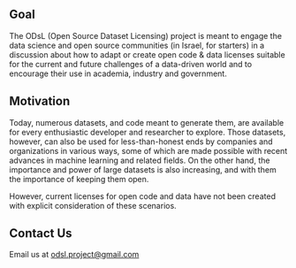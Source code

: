 ## Goal

The ODsL (Open Source Dataset Licensing) project is meant to engage the data science and open source communities (in Israel, for starters) in a discussion about how to adapt or create open code & data licenses suitable for the current and future challenges of a data-driven world and to encourage their use in academia, industry and government.


## Motivation

Today, numerous datasets, and code meant to generate them, are available for every enthusiastic developer and researcher to explore. Those datasets, however, can also be used for less-than-honest ends by companies and organizations in various ways, some of which are made possible with recent advances in machine learning and related fields. On the other hand, the importance and power of large datasets is also increasing, and with them the importance of keeping them open.

However, current licenses for open code and data have not been created with explicit consideration of these scenarios.


## Contact Us

Email us at [odsl.project@gmail.com](mailto:odsl.project@gmail.com)

